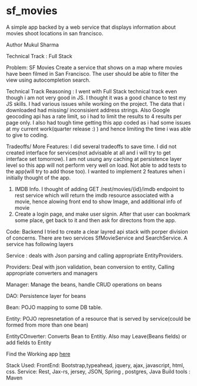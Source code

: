 # sf_movies
A simple app backed by a web service that displays information about movies shoot locations in san francisco.

Author Mukul Sharma

Technical Track : Full Stack

Problem: SF Movies
Create a service that shows on a map where movies have been filmed in San Francisco. The user should be able to filter the view using autocompletion search.

Technical Track Reasoning : I went with Full Stack technical track even though i am not very good in JS. I thought it was a good chance to test my JS skills.  I had various issues while working on the project. The data that i downloaded had missing/ inconsisient address strings. Also Google geocoding api has a rate limit, so i had to limit the results to 4 results per page only. I also had tough time getting this app coded as i had some issues at my current work(quarter release :) ) and hence limiting the time i was able to give to coding.



Tradeoffs/ More Features: I did several tradeoffs to save time. I did not created interface for services(not advisable at all and i will try to get interface set tomorrow). I am not usung any caching at persistence layer level so this app will not perform very well on load. Not able to add tests to the app(will try to add those too). I wanted to implement 2 features when i initially thought of the app.
1. IMDB Info. I thought of adding GET /rest/movies/{id}/imdb endpoint to rest service which will return the imdb resource associated with a movie, hence alowing front end to show Image, and additional info of  movie
2. Create a login page, and make user signin. After that user can bookmark some place, get back to it and then ask for directons from the app.

Code: Backend
I tried to create a clear layred api stack with porper division of concerns.
There are two services SfMovieService and SearchService.
A service has following layers


Service : deals with Json parsing and calling appropriate EntityProviders.


Providers: Deal with json validation, bean conversion to entity, Calling appropriate converters and managers

Manager: Manage the beans, handle CRUD operations on beans

DAO: Persistence layer for beans

Bean: POJO mapping to some DB table.

Entity: POJO represnetation of a resource that is served by service(could be formed from more than one bean)

EntityCOnverter: Converts Bean to Entitiy. Also may Leave(Beans fields) or add fields to Entity 


Find the Working app [here](http://ec2-52-24-119-5.us-west-2.compute.amazonaws.com:8080/sf_movies/)


Stack Used:
FrontEnd: Bootstrap,typeahead, jquery, ajax, javascript, html, css.
Service: Rest, Jax-rs, jersey, JSON, Spring , postgres, Java
Build tools : Maven

